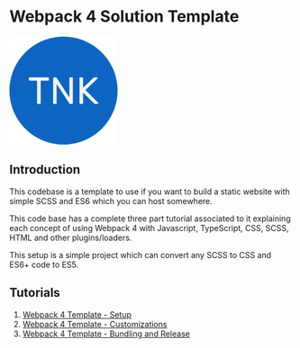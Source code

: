 # Webpack 4 Solution Template

![Logo](src/assets/images/logo.png "Logo")

## Introduction

This codebase is a template to use if you want to build a static website with simple SCSS and ES6 which you can host somewhere.

This code base has a complete three part tutorial associated to it explaining each concept of using Webpack 4 with Javascript, TypeScript, CSS, SCSS, HTML and other plugins/loaders.

This setup is a simple project which can convert any SCSS to CSS and ES6+ code to ES5.

## Tutorials

1. [Webpack 4 Template - Setup](https://thenikhilk.com/2019/10/15/webpack4/)
2. [Webpack 4 Template - Customizations](https://thenikhilk.com/2019/10/16/webpack4/)
3. [Webpack 4 Template - Bundling and Release](https://thenikhilk.com/2019/10/17/webpack4/)
